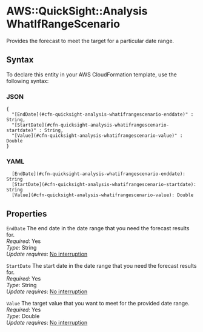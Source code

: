 # AWS::QuickSight::Analysis WhatIfRangeScenario<a name="aws-properties-quicksight-analysis-whatifrangescenario"></a>

Provides the forecast to meet the target for a particular date range\.

## Syntax<a name="aws-properties-quicksight-analysis-whatifrangescenario-syntax"></a>

To declare this entity in your AWS CloudFormation template, use the following syntax:

### JSON<a name="aws-properties-quicksight-analysis-whatifrangescenario-syntax.json"></a>

```
{
  "[EndDate](#cfn-quicksight-analysis-whatifrangescenario-enddate)" : String,
  "[StartDate](#cfn-quicksight-analysis-whatifrangescenario-startdate)" : String,
  "[Value](#cfn-quicksight-analysis-whatifrangescenario-value)" : Double
}
```

### YAML<a name="aws-properties-quicksight-analysis-whatifrangescenario-syntax.yaml"></a>

```
  [EndDate](#cfn-quicksight-analysis-whatifrangescenario-enddate): String
  [StartDate](#cfn-quicksight-analysis-whatifrangescenario-startdate): String
  [Value](#cfn-quicksight-analysis-whatifrangescenario-value): Double
```

## Properties<a name="aws-properties-quicksight-analysis-whatifrangescenario-properties"></a>

`EndDate`  <a name="cfn-quicksight-analysis-whatifrangescenario-enddate"></a>
The end date in the date range that you need the forecast results for\.  
*Required*: Yes  
*Type*: String  
*Update requires*: [No interruption](https://docs.aws.amazon.com/AWSCloudFormation/latest/UserGuide/using-cfn-updating-stacks-update-behaviors.html#update-no-interrupt)

`StartDate`  <a name="cfn-quicksight-analysis-whatifrangescenario-startdate"></a>
The start date in the date range that you need the forecast results for\.  
*Required*: Yes  
*Type*: String  
*Update requires*: [No interruption](https://docs.aws.amazon.com/AWSCloudFormation/latest/UserGuide/using-cfn-updating-stacks-update-behaviors.html#update-no-interrupt)

`Value`  <a name="cfn-quicksight-analysis-whatifrangescenario-value"></a>
The target value that you want to meet for the provided date range\.  
*Required*: Yes  
*Type*: Double  
*Update requires*: [No interruption](https://docs.aws.amazon.com/AWSCloudFormation/latest/UserGuide/using-cfn-updating-stacks-update-behaviors.html#update-no-interrupt)